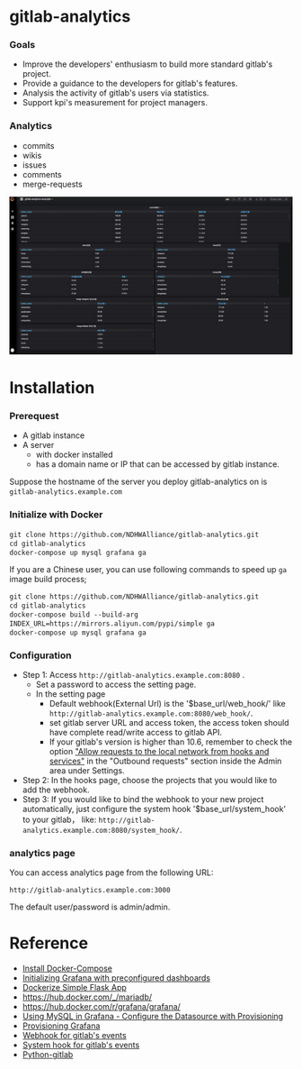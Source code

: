 # gitlab-analytics 

### Goals

* Improve the developers' enthusiasm to build more standard gitlab's project. 
* Provide a guidance to the developers for gitlab's features. 
* Analysis the activity of gitlab's users via statistics.
* Support kpi's measurement for project managers.

### Analytics

* commits
* wikis
* issues
* comments
* merge-requests

![alt text](https://github.com/NDHWAlliance/gitlab-analytics/blob/master/display.jpeg)

# Installation

### Prerequest

* A gitlab instance
* A server
  * with docker installed
  * has a domain name or IP that can be accessed by gitlab instance.

Suppose the hostname of the server you deploy gitlab-analytics on is `gitlab-analytics.example.com`

### Initialize with Docker

```shell
git clone https://github.com/NDHWAlliance/gitlab-analytics.git
cd gitlab-analytics
docker-compose up mysql grafana ga
```

If you are a Chinese user, you can use following commands to speed up `ga` image
build process;

```shell
git clone https://github.com/NDHWAlliance/gitlab-analytics.git
cd gitlab-analytics
docker-compose build --build-arg INDEX_URL=https://mirrors.aliyun.com/pypi/simple ga
docker-compose up mysql grafana ga
```



### Configuration

* Step 1: Access `http://gitlab-analytics.example.com:8080` .
  * Set a password to access the setting page.
  * In the setting page
    * Default webhook(External Url) is the '$base_url/web_hook/' like `http://gitlab-analytics.example.com:8080/web_hook/`.
    * set gitlab server URL and access token, the access token should have complete read/write access to gitlab API.
    * If your gitlab's version is higher than 10.6, remember to check the option ["Allow requests to the local network from hooks and services"](https://docs.gitlab.com/ee/security/webhooks.html) in the "Outbound requests" section inside the Admin area under Settings. 
* Step 2: In the hooks page, choose the projects that you would like to add the webhook.
* Step 3: If you would like to bind the webhook to your new project automatically, just configure the system hook '$base_url/system_hook' to your gitlab， like: `http://gitlab-analytics.example.com:8080/system_hook/`.

### analytics page

You can access analytics page from the following URL:

    http://gitlab-analytics.example.com:3000

The default user/password is admin/admin.

### 

# Reference
* [Install Docker-Compose](https://docs.docker.com/compose/install/)
* [Initializing Grafana with preconfigured dashboards](https://ops.tips/blog/initialize-grafana-with-preconfigured-dashboards/)
* [Dockerize Simple Flask App](http://containertutorials.com/docker-compose/flask-simple-app.html)
* https://hub.docker.com/_/mariadb/
* https://hub.docker.com/r/grafana/grafana/
* [Using MySQL in Grafana - Configure the Datasource with Provisioning](http://docs.grafana.org/features/datasources/mysql/#configure-the-datasource-with-provisioning)
* [Provisioning Grafana](http://docs.grafana.org/administration/provisioning/)
* [Webhook for gitlab's events](http://developer.dpstorm.com/help/user/project/integrations/webhooks.md)
* [System hook for gitlab's events](https://docs.gitlab.com/ee/system_hooks/system_hooks.html)
* [Python-gitlab](http://python-gitlab.readthedocs.io/en/stable)
